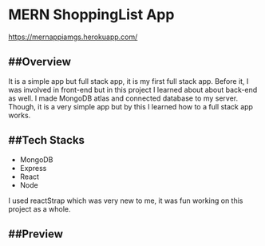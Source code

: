 <h1>MERN ShoppingList App</h1>

https://mernappiamgs.herokuapp.com/

<h2>##Overview</h2>
<p>It is a simple app but full stack app, it is my first full stack app. Before it, I was involved in front-end but in this project I learned about about back-end as well. I made MongoDB atlas and connected database to my server. Though, it is a very simple app but by this I learned how to a full stack app works.</p>

<h2>##Tech Stacks</h2>
<ul>
  <li>MongoDB</li>
  <li>Express</li>
  <li>React</li>
  <li>Node</li>
  </ul>
  
  <p>I used reactStrap which was very new to me, it was fun working on this project as a whole.</p>
  <h2>##Preview</h2>
  <img src=""
